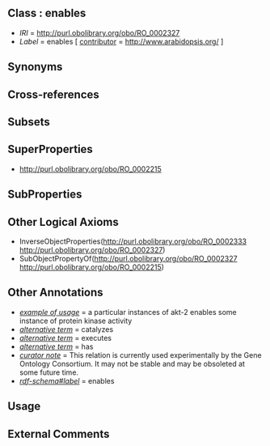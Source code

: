 
## Class : enables

 * *IRI* = http://purl.obolibrary.org/obo/RO_0002327
 * *Label* = enables [ [contributor](../../or/contributor.md) = http://www.arabidopsis.org/ ]

## Synonyms


## Cross-references


## Subsets


## SuperProperties

 * <http://purl.obolibrary.org/obo/RO_0002215>

## SubProperties


## Other Logical Axioms

 * InverseObjectProperties(<http://purl.obolibrary.org/obo/RO_0002333> <http://purl.obolibrary.org/obo/RO_0002327>)
 * SubObjectPropertyOf(<http://purl.obolibrary.org/obo/RO_0002327> <http://purl.obolibrary.org/obo/RO_0002215>)

## Other Annotations

 * *[example of usage](../../IAO/12/IAO_0000112.md)* = a particular instances of akt-2 enables some instance of protein kinase activity
 * *[alternative term](../../IAO/18/IAO_0000118.md)* = catalyzes
 * *[alternative term](../../IAO/18/IAO_0000118.md)* = executes
 * *[alternative term](../../IAO/18/IAO_0000118.md)* = has
 * *[curator note](../../IAO/32/IAO_0000232.md)* = This relation is currently used experimentally by the Gene Ontology Consortium. It may not be stable and may be obsoleted at some future time.
 * *[rdf-schema#label](../../el/rdf-schema#label.md)* = enables

## Usage


## External Comments

